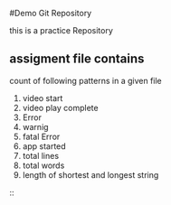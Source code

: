 #Demo Git Repository


this is a practice Repository

## assigment file contains

count of following patterns in a given file

1. video start
2. video play complete
3. Error
4. warnig
5. fatal Error 
6. app started
7. total lines
8. total words
9. length of shortest and longest string


::
